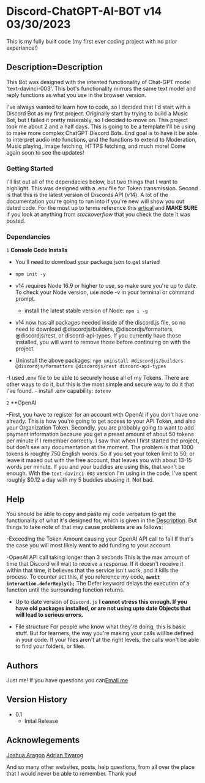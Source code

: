 # Discord-ChatGPT-AI-BOT v14 03/30/2023
This is my fully built code (my first ever coding project with no prior experiance!) 

## <a> Description=Description </a>

This Bot was designed with the intented functionality of Chat-GPT model 'text-davinci-003'. This bot's functionality mirrors the same text model and reply functions as what you use in the browser version.

I've always wanted to learn how to code, so I decided that I'd start with a Discord Bot as my first project. Originally start by trying to build a Music Bot, but I failed it pretty miserably, so I decided to move on. This project took me about 2 and a half days. This is going to be a template I'll be using to make more complex ChatGPT Discord Bots. End goal is to have it be able to interpret audio into functions, and the functions to extend to Moderation, Music playing, Image fetching, HTTPS fetching, and much more! Come again soon to see the updates!

### Getting Started
I'll list out all of the dependacies below, but two things that I want to highlight. This was designed with a .env file for Token transmission. Second is that this is the latest version of Discords API (v14). A lot of the documentation you're going to run into if you're new will show you out dated code. For the most up to terms reference this [artical](https://discordjs.guide/additional-info/changes-in-v14.html#before-you-start) and **MAKE SURE** if you look at anything from *stackoverflow* that you check the date it was posted. 

### Dependancies
`1` **Console Code Installs**

 - You'll need to download your package.json to get started
  - `npm init -y` 

 - v14 requires Node 16.9 or higher to use, so make sure you're up to date. To check your Node version, use node -v in your terminal or command prompt.
   - install the latest stable version of Node: `npm i -g` 

 - v14 now has all packages needed inside of the discord.js file, so no need to download @discordjs/builders, @discordjs/formatters, @discordjs/rest, or discord-api-types. If you currently have those installed, you will want to remove those before continuing on with the project.
  - Uninstall the above packages: `npm uninstall @discordjs/builders @discordjs/formatters @discordjs/rest discord-api-types`

  -I used .env file to be able to securely house all of my Tokens. There are other ways to do it, but this is the most simple and secure way to do it that I've found.
    - install .env capability: `dotenv`

`2` **OpenAI

-First, you have to register for an account with OpenAI if you don't have one already. This is how you're going to get access to your API Token, and also your Organization Token. Secondly, you are probably going to want to add payment information because you get a preset amount of about 50 tokens per minute if I remember correctly. I saw that when I first started the project, but don't see any documentation at the moment. The problem is that 1000 tokens is roughly 750 English words. So if you set your token limit to 50, or leave it maxed out with the free account, that leaves you with about 13-15 words per minute. If you and your buddies are using this, that won't be enough. With the `text-davinci-003` version I'm using in the code, I've spent roughly $0.12 a day with my 5 buddies abusing it. Not bad.

## Help

You should be able to copy and paste my code verbatum to get the functionality of what it's designed for, which is given in the [Description](#Description). But things to take note of that may cause problems are as follows:

  -Exceeding the Token Amount causing your OpenAI API call to fail
    If that's the case you will most likely want to add funding to your account.
  
  -OpenAI API call taking longer than 3 seconds 
  This is the max amount of time that Discord will wait to receive a response. If it doesn't receive it within that time, it believes that the service isn't work, and it kills the process. To counter act this, if you reference my code, **`await interaction.deferReply();`** The Defer keyword delays the execution of a function until the surrounding function returns.
  
  - Up to date version of `Discord.js`
    **I cannot stress this enough. If you have old packages installed, or are not using upto date Objects that will lead to serious errors.**
  
  - File structure
    For people who know what they're doing, this is basic stuff. But for learners, the way you're making your calls will be defined in your code. If your files aren't at the right levels, the calls won't be able to find your folders, or files.
  
## Authors
  Just me! If you have questions you can[Email me](mailto:jvantimmeren845@gmail.com)
  
## Version History

* 0.1
  * Inital Release

## Acknowlegements 
  [Joshua Aragon](https://www.youtube.com/watch?v=dttj_p4sUKI&t=151s)
  [Adrian Twarog](https://www.youtube.com/watch?v=roMykVsig-A)
  
  And so many other websites, posts, help questions, from all over the place that I would never be able to remember. Thank you!
  

